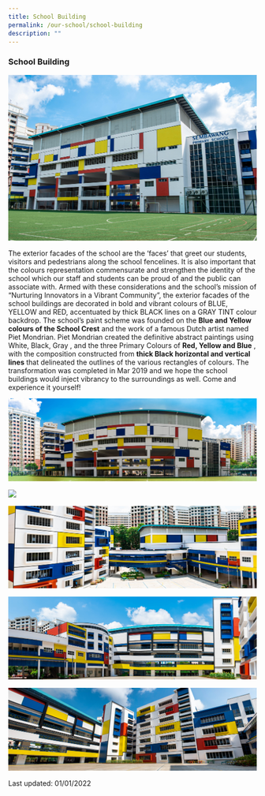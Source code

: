 ```yaml
---
title: School Building
permalink: /our-school/school-building
description: ""
---
```

### School Building

![](/images/buildingpic.jpg)

The exterior facades of the school are the ‘faces’ that greet our students, visitors and pedestrians along the school fencelines. It is also important that the colours representation commensurate and strengthen the identity of the school which our staff and students can be proud of and the public can associate with. Armed with these considerations and the school’s mission of “Nurturing Innovators in a Vibrant Community”, the exterior facades of the school buildings are decorated in bold and vibrant colours of BLUE, YELLOW and RED, accentuated by thick BLACK lines on a GRAY TINT colour backdrop. The school’s paint scheme was founded on the **Blue and Yellow colours of the School Crest** and the work of a famous Dutch artist named Piet Mondrian. Piet Mondrian created the definitive abstract paintings using White, Black, Gray , and the three Primary Colours of **Red, Yellow and Blue** , with the composition constructed from **thick Black horizontal and vertical lines** that delineated the outlines of the various rectangles of colours. The transformation was completed in Mar 2019 and we hope the school buildings would inject vibrancy to the surroundings as well. Come and experience it yourself!

![](/images/rsz_pic1.jpg)

![](/images/pic2.jpg)

![](/images/pic3.jpg)

![](/images/pic4.jpg)

![](/images/pic5.jpg)

Last updated: 01/01/2022